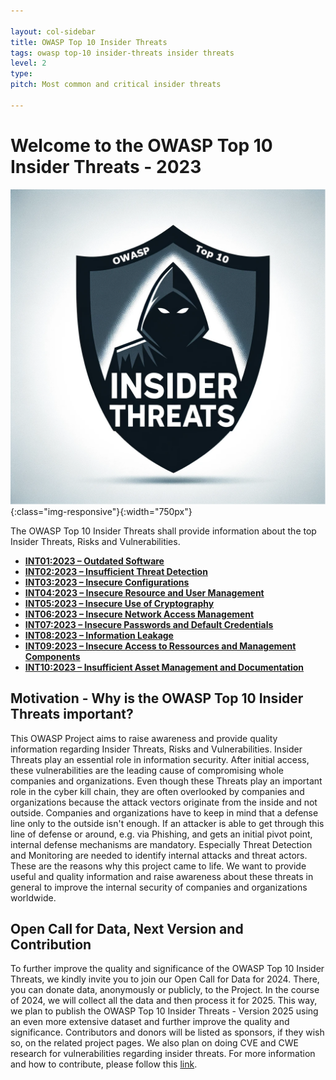 ```yaml
---

layout: col-sidebar
title: OWASP Top 10 Insider Threats
tags: owasp top-10 insider-threats insider threats
level: 2
type: 
pitch: Most common and critical insider threats

---
```


# Welcome to the OWASP Top 10 Insider Threats - 2023

![OWASP Top 10 Insider Threats Logo](./assets/images/logo.png){:class="img-responsive"}{:width="750px"}

The OWASP Top 10 Insider Threats shall provide information about the top Insider Threats, Risks and Vulnerabilities. 

- [**INT01:2023 – Outdated Software**](./docs/2023/INT01_2023-Outdated_Software)
- [**INT02:2023 – Insufficient Threat Detection**](./docs/2023/INT02_2023-Insufficient_Threat_Detection)
- [**INT03:2023 – Insecure Configurations**](./docs/2023/INT03_2023-Insecure_Configurations)
- [**INT04:2023 – Insecure Resource and User Management**](./docs/2023/INT04_2023-Insecure_Resource_and_User_Management)
- [**INT05:2023 – Insecure Use of Cryptography**](./docs/2023/INT05_2023-Insecure_Use_of_Cryptography)
- [**INT06:2023 – Insecure Network Access Management**](./docs/2023/INT06_2023-Insecure_Network_Access_Management)
- [**INT07:2023 – Insecure Passwords and Default Credentials**](./docs/2023/INT07_2023-Insecure_Passwords_and_Default_Credentials)
- [**INT08:2023 – Information Leakage**](./docs/2023/INT08_2023-Information_Leakage)
- [**INT09:2023 – Insecure Access to Ressources and Management Components**](./docs/2023/INT09_2023-Insecure_Access_to_Resources_and_Management_Components)
- [**INT10:2023 – Insufficient Asset Management and Documentation**](./docs/2023/INT10_2023-Insufficient_Asset_Management_and_Documentation)

## Motivation - Why is the OWASP Top 10 Insider Threats important?
This OWASP Project aims to raise awareness and provide quality information regarding Insider Threats, Risks and Vulnerabilities.
Insider Threats play an essential role in information security.
After initial access, these vulnerabilities are the leading cause of compromising whole companies and organizations. Even though these Threats play an important role in the cyber kill chain, they are often overlooked by companies and organizations because the attack vectors originate from the inside and not outside.
Companies and organizations have to keep in mind that a defense line only to the outside isn't enough. If an attacker is able to get through this line of defense or around, e.g. via Phishing, and gets an initial pivot point, internal defense mechanisms are mandatory. Especially Threat Detection and Monitoring are needed to identify internal attacks and threat actors.
These are the reasons why this project came to life. We want to provide useful and quality information and raise awareness about these threats in general to improve the internal security of companies and organizations worldwide.

## Open Call for Data, Next Version and Contribution
To further improve the quality and significance of the OWASP Top 10 Insider Threats, we kindly invite you to join our Open Call for Data for 2024.
There, you can donate data, anonymously or publicly, to the Project. In the course of 2024, we will collect all the data and then process it for 2025.
This way, we plan to publish the OWASP Top 10 Insider Threats - Version 2025 using an even more extensive dataset and further improve the quality and significance.
Contributors and donors will be listed as sponsors, if they wish so, on the related project pages.
We also plan on doing CVE and CWE research for vulnerabilities regarding insider threats.
For more information and how to contribute, please follow this [link](./docs/2023/INT_2023-Open_Call_for_Data).